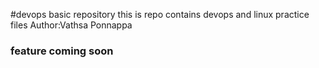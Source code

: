 #devops basic repository
this is repo contains devops and linux practice files
Author:Vathsa Ponnappa
### feature coming soon
